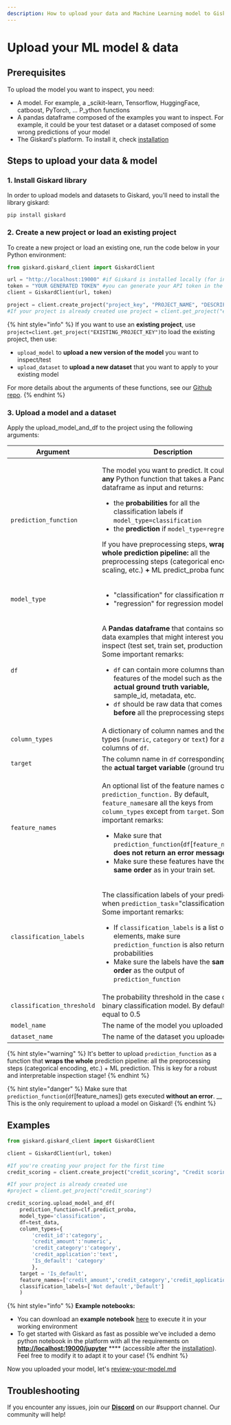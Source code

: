 ```yaml
---
description: How to upload your data and Machine Learning model to Giskard using Python
---
```


# Upload your ML model & data

## Prerequisites

To upload the model you want to inspect, you need:

* A model. For example, a _scikit-learn, Tensorflow, HuggingFace, catboost, PyTorch, ... P_ython functions
* A pandas dataframe composed of the examples you want to inspect. For example, it could be your test dataset or a dataset composed of some wrong predictions of your model
* The Giskard's platform. To install it, check [installation](installation/ "mention")

## Steps to upload your data & model

### 1. Install Giskard library

In order to upload models and datasets to Giskard, you'll need to install the library giskard:

```shell
pip install giskard
```

### 2. Create a new project or load an existing project

To create a new project or load an existing one, run the code below in your Python environment:

```python
from giskard.giskard_client import GiskardClient

url = "http://localhost:19000" #if Giskard is installed locally (for installation, see: https://docs.giskard.ai/start/guides/installation) 
token = "YOUR GENERATED TOKEN" #you can generate your API token in the Admin tab of the Giskard application (for installation, see: https://docs.giskard.ai/start/guides/installation) 
client = GiskardClient(url, token)

project = client.create_project("project_key", "PROJECT_NAME", "DESCRIPTION") #Choose the arguments you want. But "project_key" should be unique and in lower case
#If your project is already created use project = client.get_project("existing_project_key")
```

{% hint style="info" %}
If you want to use an **existing project**, use `project=client.get_project("EXISTING_PROJECT_KEY")`to load the existing project, then use:

* `upload_model` to **upload a new version of the model** you want to inspect/test
* `upload_dataset` to **upload a new dataset** that you want to apply to your existing model

For more details about the arguments of these functions, see our [Github repo](https://github.com/Giskard-AI/giskard-client/blob/main/giskard/project.py).
{% endhint %}

### 3. Upload a model and a dataset

Apply the upload\_model\_and\_df to the project using the following arguments:

| Argument                   | Description                                                                                                                                                                                                                                                                                                                                                                                                                                                                                                                                                           | Type                                                                    |
| -------------------------- | --------------------------------------------------------------------------------------------------------------------------------------------------------------------------------------------------------------------------------------------------------------------------------------------------------------------------------------------------------------------------------------------------------------------------------------------------------------------------------------------------------------------------------------------------------------------- | ----------------------------------------------------------------------- |
| `prediction_function`      | <p>The model you want to predict. It could be <strong>any</strong> Python function that takes a Pandas dataframe as input and returns:</p><ul><li>the  <strong>probabilities</strong> for all the classification labels if <code>model_type=classification</code></li><li>the <strong>prediction</strong> if <code>model_type=regression</code></li></ul><p>If you have preprocessing steps, <strong>wrap the whole prediction pipeline:</strong> all the preprocessing steps (categorical encoding, scaling, etc.) <strong>+</strong> ML predict_proba function.</p> | <p>Callable[</p><p>[pd.DataFrame], Iterable[Union[str, float, int]]</p> |
| `model_type`               | <ul><li>"classification" for classification model</li><li>"regression" for regression model</li></ul>                                                                                                                                                                                                                                                                                                                                                                                                                                                                 | str                                                                     |
| `df`                       | <p>A <strong>Pandas dataframe</strong> that contains some data examples that might interest you to inspect (test set, train set, production data). Some important remarks:</p><ul><li><code>df</code> can contain more columns than the features of the model such as the <strong>actual ground truth variable,</strong> sample_id, metadata, etc. <strong></strong> </li><li><code>df</code> should be raw data that comes <strong>before</strong> all the preprocessing steps</li></ul>                                                                             | Pandas dataframe                                                        |
| `column_types`             | A dictionary of column names and their types (`numeric`, `category` or `text`) for all columns of `df`.                                                                                                                                                                                                                                                                                                                                                                                                                                                               | Dict\[str, str]                                                         |
| `target`                   | The column name in `df` corresponding to the **actual target variable** (ground truth).                                                                                                                                                                                                                                                                                                                                                                                                                                                                               | str                                                                     |
| `feature_names`            | <p>An optional list of the feature names of <code>prediction_function.</code> By default, <code>feature_names</code>are all the keys from <code>column_types</code> except from <code>target</code>. Some important remarks:</p><ul><li>Make sure that <code>prediction_function</code>(<code>df</code>[<code>feature_names</code>]) <strong>does not return an error message</strong></li><li>Make sure these features have the <strong>same order</strong> as in your train set.</li></ul>                                                                          | Optional\[\[List\[str]]                                                 |
| `classification_labels`    | <p>The classification labels of your prediction when <code>prediction_task</code>="classification". Some important remarks:</p><ul><li>If <code>classification_labels</code> <em></em> is a list of <strong>n</strong> elements, make sure <code>prediction_function</code> is also returning <strong>n</strong> probabilities</li><li>Make sure the labels have the <strong>same order</strong> as the output of <code>prediction_function</code></li></ul>                                                                                                          | Optional\[List\[str]] = None                                            |
| `classification_threshold` | The probability threshold in the case of a binary classification model. By default, it's equal to 0.5                                                                                                                                                                                                                                                                                                                                                                                                                                                                 | Optional\[float] = 0.5                                                  |
| `model_name`               | The name of the model you uploaded                                                                                                                                                                                                                                                                                                                                                                                                                                                                                                                                    | Optional\[str]                                                          |
| `dataset_name`             | The name of the dataset you uploaded                                                                                                                                                                                                                                                                                                                                                                                                                                                                                                                                  | Optional\[str]                                                          |

{% hint style="warning" %}
It's better to upload `prediction_function` as a function that **wraps the whole** prediction pipeline: all the preprocessing steps (categorical encoding, etc.) + ML prediction. This is key for a robust and interpretable inspection stage!
{% endhint %}

{% hint style="danger" %}
Make sure that `prediction_function`(`df`\[feature\_names]) gets executed **without an error**. __ This is the only requirement to upload a model on Giskard!
{% endhint %}

## Examples

```python
from giskard.giskard_client import GiskardClient

client = GiskardClient(url, token)

#If you're creating your project for the first time
credit_scoring = client.create_project("credit_scoring", "Credit scoring project", "Predict the default probabilities of a credit demand")

#If your project is already created use 
#project = client.get_project("credit_scoring")

credit_scoring.upload_model_and_df(
    prediction_function=clf.predict_proba,
    model_type='classification',
    df=test_data,
    column_types={
        'credit_id':'category',
        'credit_amount':'numeric',
        'credit_category':'category',
        'credit_application':'text',
        'Is_default': 'category'
        },
    target = 'Is_default',
    feature_names=['credit_amount','credit_category','credit_application'],
    classification_labels=['Not default','Default']
    )
```

{% hint style="info" %}
**Example notebooks:**

* You can download an **example notebook** [here](https://github.com/Giskard-AI/giskard/tree/main/giskard-demo-notebook/notebook) to execute it in your working environment
* To get started with Giskard as fast as possible we've included a demo python notebook in the platform with all the requirements on [**http://localhost:19000/jupyter**](http://localhost:19000/jupyter) **** (accessible after the [installation](installation/ "mention")). Feel free to modify it to adapt it to your case! &#x20;
{% endhint %}

Now you uploaded your model, let's [review-your-model.md](review-your-model.md "mention")

## Troubleshooting[​](https://docs.airbyte.com/deploying-airbyte/on-aws-ec2#troubleshooting)

If you encounter any issues, join our [**Discord**](https://discord.gg/fkv7CAr3FE) on our #support channel. Our community will help!&#x20;
